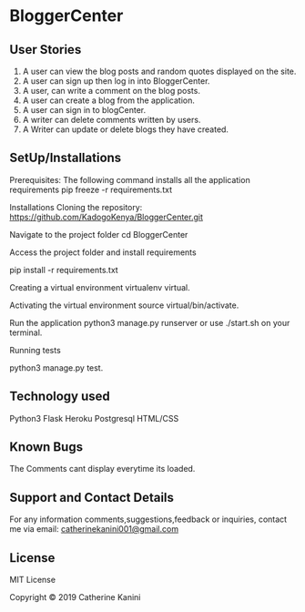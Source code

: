 # BloggerCenter
## User Stories
1. A user can view the blog posts and random quotes displayed on the site.
2. A user can sign up then log in into BloggerCenter.
3. A user, can write a comment on the blog posts.
4. A user can create a blog from the application.
5. A user can sign in to blogCenter.
6. A writer can delete comments written by users.
7. A Writer can update or delete blogs they have created.

## SetUp/Installations
Prerequisites: The following command installs all the application requirements pip freeze -r requirements.txt

Installations
Cloning the repository: https://github.com/KadogoKenya/BloggerCenter.git

Navigate to the project folder cd BloggerCenter

Access the project folder and install requirements

pip install -r requirements.txt

Creating a virtual environment virtualenv virtual.

Activating the virtual environment source virtual/bin/activate.

Run the application python3 manage.py runserver or use ./start.sh on your terminal.

Running tests

python3 manage.py test.

## Technology used
Python3
Flask
Heroku
Postgresql
HTML/CSS

## Known Bugs
The Comments cant display everytime its loaded.

## Support and Contact Details
For any information comments,suggestions,feedback or inquiries, contact me via email: catherinekanini001@gmail.com

## License
MIT License

Copyright © 2019 Catherine Kanini